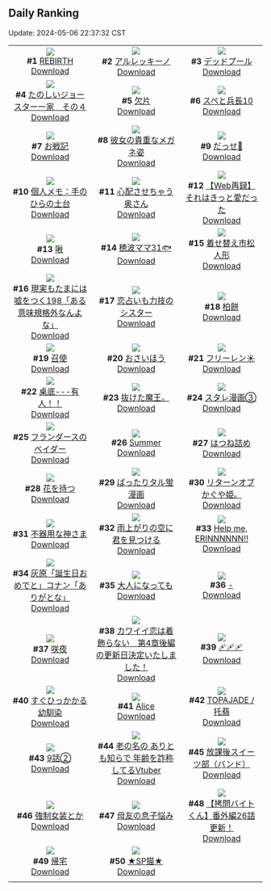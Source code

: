## Daily Ranking
Update: 2024-05-06 22:37:32 CST

|      |      |      |
| :----: | :----: | :----: |
| ![](https://i.pixiv.re/c/240x480/img-master/img/2024/05/04/00/00/22/118402256_p0_master1200.jpg)<br>**#1** [REBIRTH](https://www.pixiv.net/artworks/118402256)<br>[Download](https://i.pixiv.re/img-original/img/2024/05/04/00/00/22/118402256_p0.png) | ![](https://i.pixiv.re/c/240x480/img-master/img/2024/05/04/00/00/28/118402302_p0_master1200.jpg)<br>**#2** [アルレッキーノ](https://www.pixiv.net/artworks/118402302)<br>[Download](https://i.pixiv.re/img-original/img/2024/05/04/00/00/28/118402302_p0.png) | ![](https://i.pixiv.re/c/240x480/img-master/img/2024/05/04/00/21/09/118403407_p0_master1200.jpg)<br>**#3** [デッドプール](https://www.pixiv.net/artworks/118403407)<br>[Download](https://i.pixiv.re/img-original/img/2024/05/04/00/21/09/118403407_p0.jpg) |
| ![](https://i.pixiv.re/c/240x480/img-master/img/2024/05/04/16/54/05/118421421_p0_master1200.jpg)<br>**#4** [たのしいジョースター一家　その４](https://www.pixiv.net/artworks/118421421)<br>[Download](https://i.pixiv.re/img-original/img/2024/05/04/16/54/05/118421421_p0.png) | ![](https://i.pixiv.re/c/240x480/img-master/img/2024/05/05/00/00/31/118435175_p0_master1200.jpg)<br>**#5** [欠片](https://www.pixiv.net/artworks/118435175)<br>[Download](https://i.pixiv.re/img-original/img/2024/05/05/00/00/31/118435175_p0.jpg) | ![](https://i.pixiv.re/c/240x480/img-master/img/2024/05/04/00/04/02/118402698_p0_master1200.jpg)<br>**#6** [スペと兵長10](https://www.pixiv.net/artworks/118402698)<br>[Download](https://i.pixiv.re/img-original/img/2024/05/04/00/04/02/118402698_p0.png) |
| ![](https://i.pixiv.re/c/240x480/img-master/img/2024/05/05/00/15/28/118436068_p0_master1200.jpg)<br>**#7** [お戦記](https://www.pixiv.net/artworks/118436068)<br>[Download](https://i.pixiv.re/img-original/img/2024/05/05/00/15/28/118436068_p0.png) | ![](https://i.pixiv.re/c/240x480/img-master/img/2024/05/04/21/30/18/118429557_p0_master1200.jpg)<br>**#8** [彼女の貴重なメガネ姿](https://www.pixiv.net/artworks/118429557)<br>[Download](https://i.pixiv.re/img-original/img/2024/05/04/21/30/18/118429557_p0.jpg) | ![](https://i.pixiv.re/c/240x480/img-master/img/2024/05/04/18/25/26/118423802_p0_master1200.jpg)<br>**#9** [だっせ💖](https://www.pixiv.net/artworks/118423802)<br>[Download](https://i.pixiv.re/img-original/img/2024/05/04/18/25/26/118423802_p0.jpg) |
| ![](https://i.pixiv.re/c/240x480/img-master/img/2024/05/04/06/00/12/118409364_p0_master1200.jpg)<br>**#10** [個人メモ：手のひらの土台](https://www.pixiv.net/artworks/118409364)<br>[Download](https://i.pixiv.re/img-original/img/2024/05/04/06/00/12/118409364_p0.jpg) | ![](https://i.pixiv.re/c/240x480/img-master/img/2024/05/04/00/04/07/118402707_p0_master1200.jpg)<br>**#11** [心配させちゃう奥さん](https://www.pixiv.net/artworks/118402707)<br>[Download](https://i.pixiv.re/img-original/img/2024/05/04/00/04/07/118402707_p0.jpg) | ![](https://i.pixiv.re/c/240x480/img-master/img/2024/05/04/21/43/49/118430015_p0_master1200.jpg)<br>**#12** [【Web再録】それはきっと愛だった](https://www.pixiv.net/artworks/118430015)<br>[Download](https://i.pixiv.re/img-original/img/2024/05/04/21/43/49/118430015_p0.jpg) |
| ![](https://i.pixiv.re/c/240x480/img-master/img/2024/05/04/02/39/08/118406810_p0_master1200.jpg)<br>**#13** [啾](https://www.pixiv.net/artworks/118406810)<br>[Download](https://i.pixiv.re/img-original/img/2024/05/04/02/39/08/118406810_p0.jpg) | ![](https://i.pixiv.re/c/240x480/img-master/img/2024/05/05/21/50/08/118464663_p0_master1200.jpg)<br>**#14** [穂波ママ31🐟](https://www.pixiv.net/artworks/118464663)<br>[Download](https://i.pixiv.re/img-original/img/2024/05/05/21/50/08/118464663_p0.jpg) | ![](https://i.pixiv.re/c/240x480/img-master/img/2024/05/05/14/53/48/118452120_p0_master1200.jpg)<br>**#15** [着せ替え市松人形](https://www.pixiv.net/artworks/118452120)<br>[Download](https://i.pixiv.re/img-original/img/2024/05/05/14/53/48/118452120_p0.jpg) |
| ![](https://i.pixiv.re/c/240x480/img-master/img/2024/05/05/18/00/30/118456966_p0_master1200.jpg)<br>**#16** [現実もたまには嘘をつく198「ある意味規格外なんよな」](https://www.pixiv.net/artworks/118456966)<br>[Download](https://i.pixiv.re/img-original/img/2024/05/05/18/00/30/118456966_p0.jpg) | ![](https://i.pixiv.re/c/240x480/img-master/img/2024/05/05/21/32/01/118464021_p0_master1200.jpg)<br>**#17** [恋占いも力技のシスター](https://www.pixiv.net/artworks/118464021)<br>[Download](https://i.pixiv.re/img-original/img/2024/05/05/21/32/01/118464021_p0.jpg) | ![](https://i.pixiv.re/c/240x480/img-master/img/2024/05/05/21/11/12/118463246_p0_master1200.jpg)<br>**#18** [柏餅](https://www.pixiv.net/artworks/118463246)<br>[Download](https://i.pixiv.re/img-original/img/2024/05/05/21/11/12/118463246_p0.png) |
| ![](https://i.pixiv.re/c/240x480/img-master/img/2024/05/05/00/00/22/118435121_p0_master1200.jpg)<br>**#19** [召使](https://www.pixiv.net/artworks/118435121)<br>[Download](https://i.pixiv.re/img-original/img/2024/05/05/00/00/22/118435121_p0.jpg) | ![](https://i.pixiv.re/c/240x480/img-master/img/2024/05/04/21/47/12/118430136_p0_master1200.jpg)<br>**#20** [おさいほう](https://www.pixiv.net/artworks/118430136)<br>[Download](https://i.pixiv.re/img-original/img/2024/05/04/21/47/12/118430136_p0.jpg) | ![](https://i.pixiv.re/c/240x480/img-master/img/2024/05/04/00/00/42/118402371_p0_master1200.jpg)<br>**#21** [フリーレン☀️](https://www.pixiv.net/artworks/118402371)<br>[Download](https://i.pixiv.re/img-original/img/2024/05/04/00/00/42/118402371_p0.png) |
| ![](https://i.pixiv.re/c/240x480/img-master/img/2024/05/05/12/10/51/118448666_p0_master1200.jpg)<br>**#22** [桌底---有人！！](https://www.pixiv.net/artworks/118448666)<br>[Download](https://i.pixiv.re/img-original/img/2024/05/05/12/10/51/118448666_p0.jpg) | ![](https://i.pixiv.re/c/240x480/img-master/img/2024/05/04/16/38/28/118408068_p0_master1200.jpg)<br>**#23** [抜けた魔王。](https://www.pixiv.net/artworks/118408068)<br>[Download](https://i.pixiv.re/img-original/img/2024/05/04/16/38/28/118408068_p0.jpg) | ![](https://i.pixiv.re/c/240x480/img-master/img/2024/05/04/10/00/26/118412915_p0_master1200.jpg)<br>**#24** [スタレ漫画③](https://www.pixiv.net/artworks/118412915)<br>[Download](https://i.pixiv.re/img-original/img/2024/05/04/10/00/26/118412915_p0.jpg) |
| ![](https://i.pixiv.re/c/240x480/img-master/img/2024/05/04/01/31/25/118405455_p0_master1200.jpg)<br>**#25** [フランダースのベイダー](https://www.pixiv.net/artworks/118405455)<br>[Download](https://i.pixiv.re/img-original/img/2024/05/04/01/31/25/118405455_p0.png) | ![](https://i.pixiv.re/c/240x480/img-master/img/2024/05/05/03/47/15/118438434_p0_master1200.jpg)<br>**#26** [Summer](https://www.pixiv.net/artworks/118438434)<br>[Download](https://i.pixiv.re/img-original/img/2024/05/05/03/47/15/118438434_p0.png) | ![](https://i.pixiv.re/c/240x480/img-master/img/2024/05/04/00/02/32/118402607_p0_master1200.jpg)<br>**#27** [はつね詰め](https://www.pixiv.net/artworks/118402607)<br>[Download](https://i.pixiv.re/img-original/img/2024/05/04/00/02/32/118402607_p0.jpg) |
| ![](https://i.pixiv.re/c/240x480/img-master/img/2024/05/04/21/40/05/118429901_p0_master1200.jpg)<br>**#28** [花を待つ](https://www.pixiv.net/artworks/118429901)<br>[Download](https://i.pixiv.re/img-original/img/2024/05/04/21/40/05/118429901_p0.jpg) | ![](https://i.pixiv.re/c/240x480/img-master/img/2024/05/04/20/17/27/118427081_p0_master1200.jpg)<br>**#29** [ばったりタル蛍漫画](https://www.pixiv.net/artworks/118427081)<br>[Download](https://i.pixiv.re/img-original/img/2024/05/04/20/17/27/118427081_p0.png) | ![](https://i.pixiv.re/c/240x480/img-master/img/2024/05/04/15/54/08/118419548_p0_master1200.jpg)<br>**#30** [リターンオブかぐや姫。](https://www.pixiv.net/artworks/118419548)<br>[Download](https://i.pixiv.re/img-original/img/2024/05/04/15/54/08/118419548_p0.jpg) |
| ![](https://i.pixiv.re/c/240x480/img-master/img/2024/05/04/16/35/10/118421036_p0_master1200.jpg)<br>**#31** [不器用な神さま](https://www.pixiv.net/artworks/118421036)<br>[Download](https://i.pixiv.re/img-original/img/2024/05/04/16/35/10/118421036_p0.jpg) | ![](https://i.pixiv.re/c/240x480/img-master/img/2024/05/04/22/32/27/118431843_p0_master1200.jpg)<br>**#32** [雨上がりの空に君を見つける](https://www.pixiv.net/artworks/118431843)<br>[Download](https://i.pixiv.re/img-original/img/2024/05/04/22/32/27/118431843_p0.jpg) | ![](https://i.pixiv.re/c/240x480/img-master/img/2024/05/05/18/27/12/118457726_p0_master1200.jpg)<br>**#33** [Help me, ERINNNNNN!!](https://www.pixiv.net/artworks/118457726)<br>[Download](https://i.pixiv.re/img-original/img/2024/05/05/18/27/12/118457726_p0.png) |
| ![](https://i.pixiv.re/c/240x480/img-master/img/2024/05/04/12/00/26/118415301_p0_master1200.jpg)<br>**#34** [灰原「誕生日おめでと」コナン「ありがとな」](https://www.pixiv.net/artworks/118415301)<br>[Download](https://i.pixiv.re/img-original/img/2024/05/04/12/00/26/118415301_p0.jpg) | ![](https://i.pixiv.re/c/240x480/img-master/img/2024/05/05/00/00/07/118435020_p0_master1200.jpg)<br>**#35** [大人になっても](https://www.pixiv.net/artworks/118435020)<br>[Download](https://i.pixiv.re/img-original/img/2024/05/05/00/00/07/118435020_p0.jpg) | ![](https://i.pixiv.re/c/240x480/img-master/img/2024/05/05/00/00/20/118435106_p0_master1200.jpg)<br>**#36** [-](https://www.pixiv.net/artworks/118435106)<br>[Download](https://i.pixiv.re/img-original/img/2024/05/05/00/00/20/118435106_p0.jpg) |
| ![](https://i.pixiv.re/c/240x480/img-master/img/2024/05/04/00/00/27/118402286_p0_master1200.jpg)<br>**#37** [咲夜](https://www.pixiv.net/artworks/118402286)<br>[Download](https://i.pixiv.re/img-original/img/2024/05/04/00/00/27/118402286_p0.png) | ![](https://i.pixiv.re/c/240x480/img-master/img/2024/05/04/12/25/58/118415888_p0_master1200.jpg)<br>**#38** [カワイイ恋は着飾らない　第4章後編の更新日決定いたしました！](https://www.pixiv.net/artworks/118415888)<br>[Download](https://i.pixiv.re/img-original/img/2024/05/04/12/25/58/118415888_p0.jpg) | ![](https://i.pixiv.re/c/240x480/img-master/img/2024/05/05/00/00/32/118435178_p0_master1200.jpg)<br>**#39** [🩹🩹🩹](https://www.pixiv.net/artworks/118435178)<br>[Download](https://i.pixiv.re/img-original/img/2024/05/05/00/00/32/118435178_p0.jpg) |
| ![](https://i.pixiv.re/c/240x480/img-master/img/2024/05/04/00/09/43/118402984_p0_master1200.jpg)<br>**#40** [すぐひっかかる幼馴染](https://www.pixiv.net/artworks/118402984)<br>[Download](https://i.pixiv.re/img-original/img/2024/05/04/00/09/43/118402984_p0.png) | ![](https://i.pixiv.re/c/240x480/img-master/img/2024/05/04/20/03/02/118426666_p0_master1200.jpg)<br>**#41** [Alice](https://www.pixiv.net/artworks/118426666)<br>[Download](https://i.pixiv.re/img-original/img/2024/05/04/20/03/02/118426666_p0.jpg) | ![](https://i.pixiv.re/c/240x480/img-master/img/2024/05/05/00/22/48/118436335_p0_master1200.jpg)<br>**#42** [TOPAJADE / 托翡](https://www.pixiv.net/artworks/118436335)<br>[Download](https://i.pixiv.re/img-original/img/2024/05/05/00/22/48/118436335_p0.png) |
| ![](https://i.pixiv.re/c/240x480/img-master/img/2024/05/04/20/00/22/118426555_p0_master1200.jpg)<br>**#43** [9話②](https://www.pixiv.net/artworks/118426555)<br>[Download](https://i.pixiv.re/img-original/img/2024/05/04/20/00/22/118426555_p0.jpg) | ![](https://i.pixiv.re/c/240x480/img-master/img/2024/05/04/21/06/36/118428785_p0_master1200.jpg)<br>**#44** [老の名の ありとも知らで 年齢を詐称してるVtuber](https://www.pixiv.net/artworks/118428785)<br>[Download](https://i.pixiv.re/img-original/img/2024/05/04/21/06/36/118428785_p0.png) | ![](https://i.pixiv.re/c/240x480/img-master/img/2024/05/04/11/55/45/118415123_p0_master1200.jpg)<br>**#45** [放課後スイーツ部（バンド）](https://www.pixiv.net/artworks/118415123)<br>[Download](https://i.pixiv.re/img-original/img/2024/05/04/11/55/45/118415123_p0.png) |
| ![](https://i.pixiv.re/c/240x480/img-master/img/2024/05/04/09/05/08/118403170_p0_master1200.jpg)<br>**#46** [強制女装とか](https://www.pixiv.net/artworks/118403170)<br>[Download](https://i.pixiv.re/img-original/img/2024/05/04/09/05/08/118403170_p0.jpg) | ![](https://i.pixiv.re/c/240x480/img-master/img/2024/05/05/00/08/43/118435795_p0_master1200.jpg)<br>**#47** [母友の息子悩み](https://www.pixiv.net/artworks/118435795)<br>[Download](https://i.pixiv.re/img-original/img/2024/05/05/00/08/43/118435795_p0.jpg) | ![](https://i.pixiv.re/c/240x480/img-master/img/2024/05/05/12/00/14/118448347_p0_master1200.jpg)<br>**#48** [【拷問バイトくん】番外編26話更新！](https://www.pixiv.net/artworks/118448347)<br>[Download](https://i.pixiv.re/img-original/img/2024/05/05/12/00/14/118448347_p0.jpg) |
| ![](https://i.pixiv.re/c/240x480/img-master/img/2024/05/04/02/03/51/118406178_p0_master1200.jpg)<br>**#49** [帰宅](https://www.pixiv.net/artworks/118406178)<br>[Download](https://i.pixiv.re/img-original/img/2024/05/04/02/03/51/118406178_p0.jpg) | ![](https://i.pixiv.re/c/240x480/img-master/img/2024/05/04/00/06/23/118402818_p0_master1200.jpg)<br>**#50** [★SP猫★](https://www.pixiv.net/artworks/118402818)<br>[Download](https://i.pixiv.re/img-original/img/2024/05/04/00/06/23/118402818_p0.jpg) |
|      |

